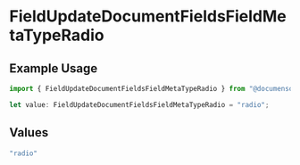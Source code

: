 # FieldUpdateDocumentFieldsFieldMetaTypeRadio

## Example Usage

```typescript
import { FieldUpdateDocumentFieldsFieldMetaTypeRadio } from "@documenso/sdk-typescript/models/operations";

let value: FieldUpdateDocumentFieldsFieldMetaTypeRadio = "radio";
```

## Values

```typescript
"radio"
```